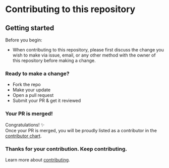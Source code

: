 
# Contributing to this repository

## Getting started

Before you begin:
- When contributing to this repository, please first discuss the change you wish to make via issue, email, or any other method with the owner of this repository before making a change.

### Ready to make a change?
- Fork the repo
- Make your update
- Open a pull request
- Submit your PR & get it reviewed

### Your PR is merged!
Congratulations! :sparkles:  
Once your PR is merged, you will be proudly listed as a contributor in the [contributor chart](https://github.com/BinaryBeast007/Mini-Projects/graphs/contributors).

### Thanks for your contribution. Keep contributing.

Learn more about [contributing](https://github.com/github/docs/blob/main/CONTRIBUTING.md).

